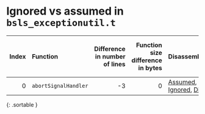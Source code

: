 # Ignored vs assumed in `bsls_exceptionutil.t`

<script src="../sorttable.js"></script>
|   Index | Function             |   Difference in number of lines |   Function size difference in bytes | Disassembly                                                             |   Number of lines in assumed build | Number of bytes in assumed build   |   Number of lines in ignored build | Number of bytes in ignored build   |
|--------:|:---------------------|--------------------------------:|------------------------------------:|:------------------------------------------------------------------------|-----------------------------------:|:-----------------------------------|-----------------------------------:|:-----------------------------------|
|       0 | `abortSignalHandler` |                              -3 |                                   0 | [Assumed](0.assume.s.txt), [Ignored](0.none.s.txt), [Diff](0.diff.html) |                                 32 | 4,198,320                          |                                 32 | 4,198,320                          |
{: .sortable }
